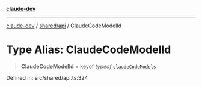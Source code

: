 [**claude-dev**](../../../README.md)

***

[claude-dev](../../../README.md) / [shared/api](../README.md) / ClaudeCodeModelId

# Type Alias: ClaudeCodeModelId

> **ClaudeCodeModelId** = keyof *typeof* [`claudeCodeModels`](../variables/claudeCodeModels.md)

Defined in: src/shared/api.ts:324
